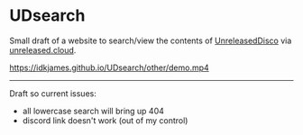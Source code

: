 # UDsearch
Small draft of a website to search/view the contents of [UnreleasedDisco](https://reddit.com/r/UnreleasedDisco) via [unreleased.cloud](https://unreleased.cloud/d/).

https://idkjames.github.io/UDsearch/other/demo.mp4

---

Draft so current issues:
- all lowercase search will bring up 404
- discord link doesn't work (out of my control)
